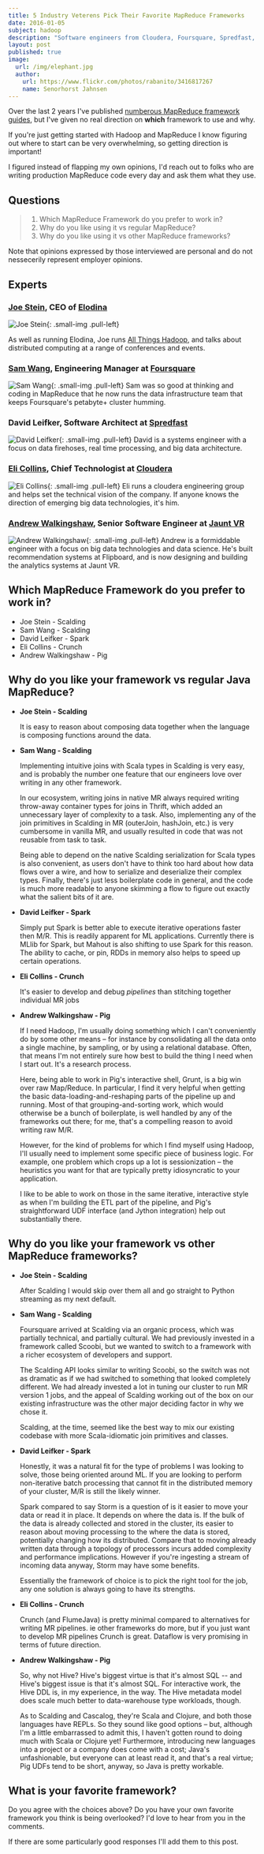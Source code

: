 ```yaml
---
title: 5 Industry Veterens Pick Their Favorite MapReduce Frameworks
date: 2016-01-05
subject: hadoop
description: "Software engineers from Cloudera, Foursquare, Spredfast, JauntVR, and Elondina chat about their favorite Hadoop MapReduce frameworks and how they use them day to day."
layout: post
published: true
image:
  url: /img/elephant.jpg
  author:
    url: https://www.flickr.com/photos/rabanito/3416817267
    name: Senorhorst Jahnsen
---
```



Over the last 2 years I've published [numberous MapReduce framework guides][1], but I've given no real direction on **which** framework to use and why.

If you're just getting started with Hadoop and MapReduce I know figuring out where to start can be very overwhelming, so getting direction is important!

I figured instead of flapping my own opinions, I'd reach out to folks who are writing production MapReduce code every day and ask them what they use.

## Questions


> 1. Which MapReduce Framework do you prefer to work in?
> 2. Why do you like using it vs regular MapReduce?
> 3. Why do you like using it vs other MapReduce frameworks?

Note that opinions expressed by those interviewed are personal and do not nessecerily represent employer opinions.


## Experts

### [Joe Stein](https://twitter.com/charmalloc), CEO of [Elodina](http://elodina.net)
![Joe Stein](/img/experts/joe-stein.jpg){: .small-img .pull-left}

As well as running Elodina, Joe runs [All Things Hadoop](http://allthingshadoop.com/), and talks about distributed computing at a range of conferences and events.

<div class="clearfix"></div>



### [Sam Wang](https://twitter.com/samwang), Engineering Manager at [Foursquare](http://foursquare.com)
![Sam Wang](/img/experts/sam-wang.png){: .small-img .pull-left}
Sam was so good at thinking and coding in MapReduce that he now runs the data infrastructure team that keeps Foursquare's petabyte+ cluster humming.

<div class="clearfix"></div>

### David Leifker, Software Architect at [Spredfast](http://spreadfast.com)
![David Leifker](/img/experts/david-leifker.jpg){: .small-img .pull-left}
David is a systems engineer with a focus on data firehoses, real time processing, and big data architecture.

<div class="clearfix"></div>

### [Eli Collins](https://twitter.com/elicollins), Chief Technologist at [Cloudera](http://cloudera.com)
![Eli Collins](/img/experts/eli-collins.jpg){: .small-img .pull-left}
Eli runs a cloudera engineering group and helps set the technical vision of the company. If anyone knows the direction of emerging big data technologies, it's him.

<div class="clearfix"></div>

### [Andrew Walkingshaw](https://twitter.com/covert), Senior Software Engineer at [Jaunt VR](http://www.jauntvr.com)
![Andrew Walkingshaw](/img/experts/andrew-walkingshaw.jpg){: .small-img .pull-left}
Andrew is a formiddable engineer with a focus on big data technologies and data science. He's built recommendation systems at Flipboard, and is now designing and building the analytics systems at Jaunt VR.

<div class="clearfix"></div>

## Which MapReduce Framework do you prefer to work in?

* Joe Stein - Scalding
* Sam Wang - Scalding
* David Leifker - Spark
* Eli Collins - Crunch
* Andrew Walkingshaw - Pig


## Why do you like your framework vs regular Java MapReduce?

* **Joe Stein - Scalding**
  
  It is easy to reason about composing data together when the language is composing functions around the data.

* **Sam Wang - Scalding**

  Implementing intuitive joins with Scala types in Scalding is very easy, and is probably the number one feature that our engineers love over writing in any other framework.

  In our ecosystem, writing joins in native MR always required writing throw-away container types for joins in Thrift, which added an unnecessary layer of complexity to a task. Also, implementing any of the join primitives in Scalding in MR (outerJoin, hashJoin, etc.) is very cumbersome in vanilla MR, and usually resulted in code that was not reusable from task to task.

  Being able to depend on the native Scalding serialization for Scala types is also convenient, as users don't have to think too hard about how data flows over a wire, and how to serialize and deserialize their complex types. Finally, there's just less boilerplate code in general, and the code is much more readable to anyone skimming a flow to figure out exactly what the salient bits of it are.

* **David Leifker - Spark**

  Simply put Spark is better able to execute iterative operations faster then M/R. This is readily apparent for ML applications. Currently there is MLlib for Spark, but Mahout is also shifting to use Spark for this reason. The ability to cache, or pin, RDDs in memory also helps to speed up certain operations.

* **Eli Collins - Crunch**

  It's easier to develop and debug _pipelines_ than stitching together individual MR jobs

* **Andrew Walkingshaw - Pig**

  If I need Hadoop, I'm usually doing something which I can't conveniently do by some other means – for instance by consolidating all the data onto a single machine, by sampling, or by using a relational database. Often, that means I'm not entirely sure how best to build the thing I need when I start out. It's a research process.

  Here, being able to work in Pig's interactive shell, Grunt, is a big win over raw Map/Reduce. In particular, I find it very helpful when getting the basic data-loading-and-reshaping parts of the pipeline up and running. Most of that grouping-and-sorting work, which would otherwise be a bunch of boilerplate, is well handled by any of the frameworks out there; for me, that's a compelling reason to avoid writing raw M/R.

  However, for the kind of problems for which I find myself using Hadoop, I'll usually need to implement some specific piece of business logic. For example, one problem which crops up a lot is sessionization – the heuristics you want for that are typically pretty idiosyncratic to your application. 

  I like to be able to work on those in the same iterative, interactive style as when I'm building the ETL part of the pipeline, and Pig's straightforward UDF interface (and Jython integration) help out substantially there.



## Why do you like your framework vs other MapReduce frameworks?

* **Joe Stein - Scalding**

  After Scalding I would skip over them all and go straight to Python streaming as my next default.


* **Sam Wang - Scalding**

  Foursquare arrived at Scalding via an organic process, which was partially technical, and partially cultural. We had previously invested in a framework called Scoobi, but we wanted to switch to a framework with a richer ecosystem of developers and support.

  The Scalding API looks similar to writing Scoobi, so the switch was not as dramatic as if we had switched to something that looked completely different. We had already invested a lot in tuning our cluster to run MR version 1 jobs, and the appeal of Scalding working out of the box on our existing infrastructure was the other major deciding factor in why we chose it.

  Scalding, at the time, seemed like the best way to mix our existing codebase with more Scala-idiomatic join primitives and classes.


* **David Leifker - Spark**

  Honestly, it was a natural fit for the type of problems I was looking to solve, those being oriented around ML. If you are looking to perform non-iterative batch processing that cannot fit in the distributed memory of your cluster, M/R is still the likely winner.

  Spark compared to say Storm is a question of is it easier to move your data or read it in place. It depends on where the data is. If the bulk of the data is already collected and stored in the cluster, its easier to reason about moving processing to the where the data is stored, potentially changing how its distributed. Compare that to moving already written data through a topology of processors incurs added complexity and performance implications. However if you're ingesting a stream of incoming data anyway, Storm may have some benefits.

  Essentially the framework of choice is to pick the right tool for the job, any one solution is always going to have its strengths.



* **Eli Collins - Crunch**

  Crunch (and FlumeJava) is pretty minimal compared to alternatives for writing MR pipelines. ie other frameworks do more, but if you just want to develop MR pipelines Crunch is great. Dataflow is very promising in terms of future direction.


* **Andrew Walkingshaw - Pig**

  So, why not Hive? Hive's biggest virtue is that it's almost SQL -- and Hive's biggest issue is that it's almost SQL. For interactive work, the Hive DDL is, in my experience, in the way. The Hive metadata model does scale much better to data-warehouse type workloads, though.

  As to Scalding and Cascalog, they're Scala and Clojure, and both those languages have REPLs. So they sound like good options – but, although I'm a little embarrassed to admit this, I haven't gotten round to doing much with Scala or Clojure yet! Furthermore, introducing new languages into a project or a company does come with a cost; Java's unfashionable, but everyone can at least read it, and that's a real virtue; Pig UDFs tend to be short, anyway, so Java is pretty workable.


## What is your favorite framework?

Do you agree with the choices above? Do you have your own favorite framework you think is being overlooked? I'd love to hear from you in the comments.

If there are some particularly good responses I'll add them to this post.



[1]:http://blog.matthewrathbone.com/2013/01/05/a-quick-guide-to-hadoop-map-reduce-frameworks.html
[2]:http://blog.cloudera.com/blog/2015/02/data-processing-with-apache-crunch-at-spotify/
[3]:http://www.scala-lang.org/